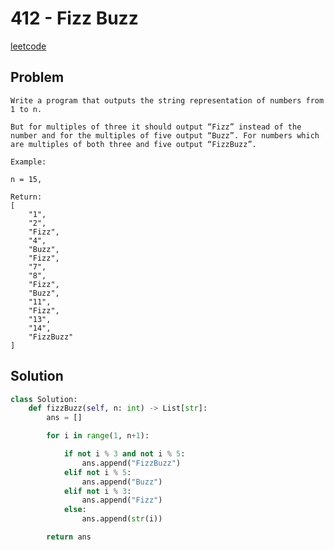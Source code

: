 # 412 - Fizz Buzz

[leetcode](https://leetcode.com/problems/fizz-buzz/)

## Problem

    Write a program that outputs the string representation of numbers from 1 to n.
    
    But for multiples of three it should output “Fizz” instead of the number and for the multiples of five output “Buzz”. For numbers which are multiples of both three and five output “FizzBuzz”.
    
    Example:
    
    n = 15,
    
    Return:
    [
        "1",
        "2",
        "Fizz",
        "4",
        "Buzz",
        "Fizz",
        "7",
        "8",
        "Fizz",
        "Buzz",
        "11",
        "Fizz",
        "13",
        "14",
        "FizzBuzz"
    ]

## Solution

```python
class Solution:
    def fizzBuzz(self, n: int) -> List[str]:
        ans = []

        for i in range(1, n+1):

            if not i % 3 and not i % 5:
                ans.append("FizzBuzz")
            elif not i % 5:
                ans.append("Buzz")
            elif not i % 3:
                ans.append("Fizz")
            else:
                ans.append(str(i))

        return ans
```
